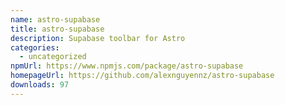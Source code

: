 ```yaml
---
name: astro-supabase
title: astro-supabase
description: Supabase toolbar for Astro
categories:
  - uncategorized
npmUrl: https://www.npmjs.com/package/astro-supabase
homepageUrl: https://github.com/alexnguyennz/astro-supabase
downloads: 97
---
```

